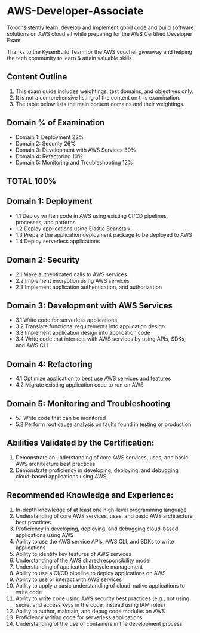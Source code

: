 # AWS-Developer-Associate

To consistently learn, develop and implement good code and build software solutions on AWS cloud all while preparing for the AWS Certified Developer Exam

Thanks to the KysenBuild Team for the AWS voucher giveaway and helping the tech community to learn & attain valuable skills 

## Content Outline 
1. This exam guide includes weightings, test domains, and objectives only. 
1. It is not a comprehensive listing of the content on this examination. 
1. The table below lists the main content domains and their weightings. 
 
## Domain % of Examination

* Domain 1: Deployment 22% 
* Domain 2: Security 26% 
* Domain 3: Development with AWS Services 30% 
* Domain 4: Refactoring 10% 
* Domain 5: Monitoring and Troubleshooting 12% 

## TOTAL 100% 
 
## Domain 1: Deployment  

* 1.1 Deploy written code in AWS using existing CI/CD pipelines, processes, and patterns 
* 1.2 Deploy applications using Elastic Beanstalk 
* 1.3 Prepare the application deployment package to be deployed to AWS 
* 1.4 Deploy serverless applications

## Domain 2: Security

* 2.1 Make authenticated calls to AWS services 
* 2.2 Implement encryption using AWS services
* 2.3 Implement application authentication, and authorization

## Domain 3: Development with AWS Services  

* 3.1 Write code for serverless applications 
* 3.2 Translate functional requirements into application design 
* 3.3 Implement application design into application code 
* 3.4 Write code that interacts with AWS services by using APIs, SDKs, and AWS CLI 

## Domain 4: Refactoring  

* 4.1 Optimize application to best use AWS services and features 
* 4.2 Migrate existing application code to run on AWS 
 
## Domain 5: Monitoring and Troubleshooting

* 5.1 Write code that can be monitored 
* 5.2 Perform root cause analysis on faults found in testing or production 

## Abilities Validated by the Certification:

1. Demonstrate an understanding of core AWS services, uses, and basic AWS architecture best practices
1. Demonstrate proficiency in developing, deploying, and debugging cloud-based applications using AWS

## Recommended Knowledge and Experience:

1. In-depth knowledge of at least one high-level programming language
1. Understanding of core AWS services, uses, and basic AWS architecture best practices
1. Proficiency in developing, deploying, and debugging cloud-based applications using AWS
1. Ability to use the AWS service APIs, AWS CLI, and SDKs to write applications
1. Ability to identify key features of AWS services
1. Understanding of the AWS shared responsibility model
1. Understanding of application lifecycle management
1. Ability to use a CI/CD pipeline to deploy applications on AWS
1. Ability to use or interact with AWS services
1. Ability to apply a basic understanding of cloud-native applications to write code
1. Ability to write code using AWS security best practices (e.g., not using secret and access keys in the code, instead using IAM roles)
1. Ability to author, maintain, and debug code modules on AWS
1. Proficiency writing code for serverless applications
1. Understanding of the use of containers in the development process

